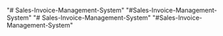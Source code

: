 "# Sales-Invoice-Management-System" 
"#Sales-Invoice-Management-System" 
"# Sales-Invoice-Management-System" 
"#Sales-Invoice-Management-System" 
